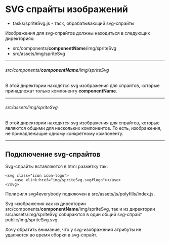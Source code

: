 # SVG спрайты изображений
- tasks/spriteSvg.js - таск, обрабатывающий svg-спрайты

Изображения для svg-спрайтов должны находиться в следующих директориях:
- src/components/**componentName**/img/spriteSvg
- src/assets/img/spriteSvg

---

###### src/components/**componentName**/img/spriteSvg  
В этой директории находятся svg изображения для спрайтов, которые принадлежат
только компоненту **componentName**.

---

###### src/assets/img/spriteSvg  
В этой директории находятся svg изображения для спрайтов, которые являются
общими для нескольких компонентов. То есть, изображения, не принадлежащие одному
конкретному компоненту.

---

## Подключение svg-спрайтов
Svg-спрайты вставляются в html разметку так:

    <svg class="icon icon-logo">
        <use xlink:href="img/spriteSvg.svg#logo"></use>
    </svg>
    
Полифилл svg4everybody подключен в src/assets/js/polyfills/index.js.

Svg-изображения как из директории src/components/**componentName**/img/spriteSvg,
так и из директории src/assets/img/spriteSvg собираются в один общий svg-спрайт
public/img/spriteSvg.svg.

Хочу обратить внимание, что у svg-изображений атрибуты не удаляются во время
сборки в svg-спрайт.

